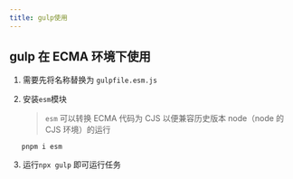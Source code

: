 ```yaml
---
title: gulp使用
---
```


## gulp 在 ECMA 环境下使用

1. 需要先将名称替换为 `gulpfile.esm.js`

2. 安装`esm`模块

   > `esm` 可以转换 ECMA 代码为 CJS 以便兼容历史版本 node（node 的 CJS 环境）的运行

```shell
   pnpm i esm
```

3. 运行`npx gulp` 即可运行任务
